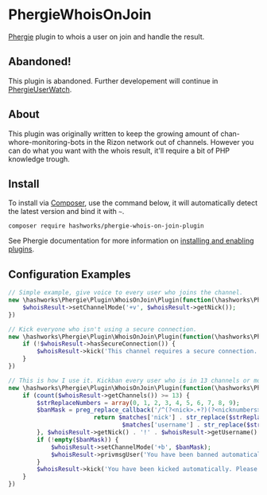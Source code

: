 # PhergieWhoisOnJoin

[Phergie](http://github.com/phergie/phergie-irc-bot-react/) plugin to whois a user on join and handle the result.


## Abandoned!
This plugin is abandoned. Further developement will continue in [PhergieUserWatch](https://github.com/hashworks/PhergieUserWatch).

## About

This plugin was originally written to keep the growing amount of chan-whore-monitoring-bots in the Rizon network out of channels.
However you can do what you want with the whois result, it'll require a bit of PHP knowledge trough.

## Install

To install via [Composer](http://getcomposer.org/), use the command below, it will automatically detect the latest version and bind it with `~`.

```
composer require hashworks/phergie-whois-on-join-plugin
```

See Phergie documentation for more information on
[installing and enabling plugins](https://github.com/phergie/phergie-irc-bot-react/wiki/Usage#plugins).

## Configuration Examples

```php
// Simple example, give voice to every user who joins the channel.
new \hashworks\Phergie\Plugin\WhoisOnJoin\Plugin(function(\hashworks\Phergie\Plugin\WhoisOnJoin\WhoisResult $whoisResult) {
    $whoisResult->setChannelMode('+v', $whoisResult->getNick());
})
```

```php
// Kick everyone who isn't using a secure connection.
new \hashworks\Phergie\Plugin\WhoisOnJoin\Plugin(function(\hashworks\Phergie\Plugin\WhoisOnJoin\WhoisResult $whoisResult) {
    if (!$whoisResult->hasSecureConnection()) {
        $whoisResult->kick('This channel requires a secure connection.');
    }
})
```

```php
// This is how I use it. Kickban every user who is in 13 channels or more. Ban based on nick and username, replace numbers with question marks.
new \hashworks\Phergie\Plugin\WhoisOnJoin\Plugin(function(\hashworks\Phergie\Plugin\WhoisOnJoin\WhoisResult $whoisResult) {
    if (count($whoisResult->getChannels()) >= 13) {
        $strReplaceNumbers = array(0, 1, 2, 3, 4, 5, 6, 7, 8, 9);
        $banMask = preg_replace_callback('/^(?<nick>.+?)(?<nicknumbers>[0-9]{0,})!(?<username>.+?)(?<usernumbers>[0-9]{0,})@.+$/', function ($matches) {
                        return $matches['nick'] . str_replace($strReplaceNumbers, '?', $matches['nicknumbers']) . '!' .
                                $matches['username'] . str_replace($strReplaceNumbers, '?', $matches['usernumbers']) . '@*';
        }, $whoisResult->getNick() . '!' . $whoisResult->getUsername() . '@' . $whoisResult->getHost());
        if (!empty($banMask)) {
            $whoisResult->setChannelMode('+b', $banMask);
            $whoisResult->privmsgUser('You have been banned automatically from ' . $whoisResult->getEvent()->getSource() . '. Please contact hashworks to fill a complaint.');
        }
        $whoisResult->kick('You have been kicked automatically. Please contact hashworks to fill a complaint.'); 
    }
})
```
